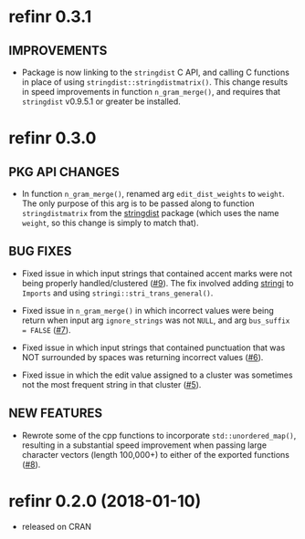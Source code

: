refinr 0.3.1
============

## IMPROVEMENTS

* Package is now linking to the `stringdist` C API, and calling C functions in place of using `stringdist::stringdistmatrix()`. This change results in speed improvements in function `n_gram_merge()`, and requires that `stringdist` v0.9.5.1 or greater be installed.

refinr 0.3.0
============

## PKG API CHANGES

* In function `n_gram_merge()`, renamed arg `edit_dist_weights` to `weight`. The only purpose of this arg is to be passed along to function `stringdistmatrix` from the [stringdist](https://CRAN.R-project.org/package=stringdist) package (which uses the name `weight`, so this change is simply to match that).

## BUG FIXES

* Fixed issue in which input strings that contained accent marks were not being properly handled/clustered ([#9](https://github.com/ChrisMuir/refinr/issues/9)). The fix involved adding [stringi](https://CRAN.R-project.org/package=stringi) to `Imports` and using `stringi::stri_trans_general()`.

* Fixed issue in `n_gram_merge()` in which incorrect values were being return when input arg `ignore_strings` was not `NULL`, and arg `bus_suffix = FALSE` ([#7](https://github.com/ChrisMuir/refinr/issues/7)).

* Fixed issue in which input strings that contained punctuation that was NOT surrounded by spaces was returning incorrect values ([#6](https://github.com/ChrisMuir/refinr/issues/6)).

* Fixed issue in which the edit value assigned to a cluster was sometimes not the most frequent string in that cluster ([#5](https://github.com/ChrisMuir/refinr/issues/5)).

## NEW FEATURES

* Rewrote some of the cpp functions to incorporate `std::unordered_map()`, resulting in a substantial speed improvement when passing large character vectors (length 100,000+) to either of the exported functions ([#8](https://github.com/ChrisMuir/refinr/issues/8)).

refinr 0.2.0 (2018-01-10)
=========================

* released on CRAN
